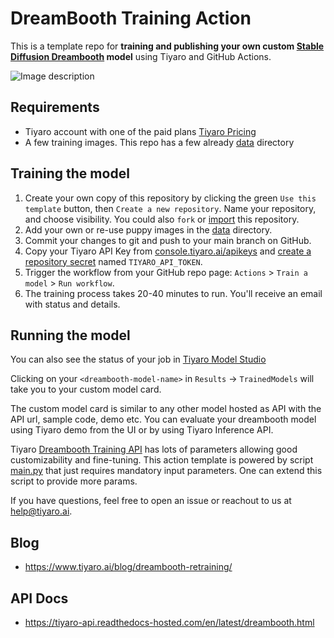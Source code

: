 # DreamBooth Training Action

This is a template repo for **training and publishing your own custom [Stable Diffusion Dreambooth](https://console.tiyaro.ai/explore/dreambooth-base/) model** using Tiyaro and GitHub Actions.

![Image description](https://dev-to-uploads.s3.amazonaws.com/uploads/articles/lq8df7smjtzb3w6wekvx.jpg)

## Requirements

- Tiyaro account with one of the paid plans [Tiyaro Pricing](https://www.tiyaro.ai/pricing/)
- A few training images.  This repo has a few already [data](./data/) directory

## Training the model

1. Create your own copy of this repository by clicking the green `Use this template` button, then `Create a new repository`. Name your repository, and choose visibility.  You could also `fork` or [import](https://github.com/new/import) this repository.
1. Add your own or re-use puppy images in the [data](./data) directory.
1. Commit your changes to git and push to your main branch on GitHub.
1. Copy your Tiyaro API Key from [console.tiyaro.ai/apikeys](https://console.tiyaro.ai/apikeys) and [create a repository secret](https://docs.github.com/en/actions/security-guides/encrypted-secrets#creating-encrypted-secrets-for-a-repository) named `TIYARO_API_TOKEN`.
1. Trigger the workflow from your GitHub repo page: `Actions` > `Train a model` > `Run workflow`.
1. The training process takes 20-40 minutes to run.  You'll receive an email with status and details.

## Running the model

You can also see the status of your job in [Tiyaro Model Studio](https://console.tiyaro.ai/modelstudio-train)

Clicking on your `<dreambooth-model-name>` in `Results` -> `TrainedModels` will take you to your custom model card.

The custom model card is similar to any other model hosted as API with the API url, sample code, demo etc.  You can evaluate your dreambooth model using Tiyaro demo from the UI or by using Tiyaro Inference API.

Tiyaro [Dreambooth Training API](https://tiyaro-api.readthedocs-hosted.com/en/latest/dreambooth.html#id3) has lots of parameters allowing good customizability and fine-tuning.  This action template is powered by script [main.py](./main.py) that just requires mandatory input parameters.  One can extend this script to provide more params.

If you have questions, feel free to open an issue or reachout to us at help@tiyaro.ai.

## Blog
- https://www.tiyaro.ai/blog/dreambooth-retraining/

## API Docs
- https://tiyaro-api.readthedocs-hosted.com/en/latest/dreambooth.html
